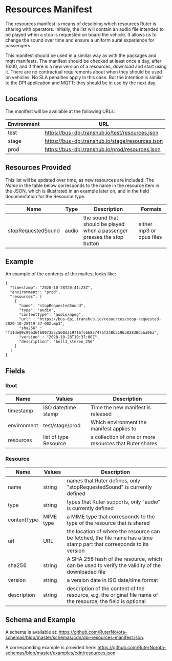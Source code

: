 # Resources Manifest

The resources manifest is means of descibing which resources Ruter is sharing with operators. 
Initially, the list will contain an audio file intended to be played when a stop is requested
on board the vehicle. It allows us to change the sound over time and ensure a uniform aural 
experience for passengers.

This manifest should be used in a similar way as with the packages and mqtt manifests. The 
manifest should be checked at least once a day, after 16:00, and if there is a new version
of a resources, download and start using it. There are no contractual requirements about 
when they should be used on vehicles. No SLA penalties apply in this case. But the intention 
is similar to the DPI application and MQTT: they should be in use by the next day. 

## Locations

The manifest will be available at the following URLs:

| Environment | URL |
| --- | --- |
| test | https://bus-dpi.transhub.io/test/resources.json |
| stage | https://bus-dpi.transhub.io/stage/resources.json |
| prod | https://bus-dpi.transhub.io/prod/resources.json |

## Resources Provided

This list will be updated over time, as new resources are included. The *Name* in the table below 
corresponds to the name in the resource item in the JSON, which is illustrated in an example later on,
and in the field documentation for the Resource type.

| Name | Type | Description | Formats |
|---|---|---|---|
| stopRequestedSound | audio | the sound that should be played when a passenger presses the stop button | either mp3 or opus files |

## Example

An example of the contents of the maifest looks like:

```
{
  "timestamp": "2020-10-28T20:41:23Z",
  "environment": "prod",
  "resources": [ 
    {
      "name": "stopRequestedSound",
      "type": "audio",
      "contentType": "audio/mpeg",
      "url" : "https://bus-dpi.transhub.io/resources/stop-requested-2020-10-28T19-37-00Z.mp3",
      "sha256" : "f11de09c99b36f6097355c560d219716fc66857475f248b5196382830d5ba06a",
      "version" : "2020-10-28T19:37:00Z",
      "description": "bell3_stereo_256"
    }
  ]
}
```

## Fields
### Root

| Name | Values | Description |
| --- | --- | --- |
| timestamp | ISO date/time stamp | Time the new manifest is released |
| environment | test/stage/prod | Which environment the manifest applies to |
| resources | list of type Resource | a collection of one or more resources that Ruter shares |

### Resource

| Name | Values | Description |
|------|--------|-------------|
| name | string | names that Ruter defines, only "stopRequestedSound" is currently defined |
| type | string | types that Ruter supports, only "audio" is currently defined |
| contentType | MIME type | a MIME type that corresponds to the type of the resource that is shared |
| url | URL | the location of where the resource can be fetched, the file name has a time stamp part that corresponds to its version |
| sha256 | string | A SHA 256 hash of the resource, which can be used to verify the validity of the downloaded file |
| version | string | a version date in ISO date/time format |
| description | string | description of the content of the resource, e.g. the original file name of the resource; the field is optional |

## Schema and Example

A schema is available at: https://github.com/RuterNo/ota-schemas/blob/master/schemas/cdn/dpi-resources-manifest.json.

A corresponding example is provided here: https://github.com/RuterNo/ota-schemas/blob/master/examples/cdn/resources.json.





